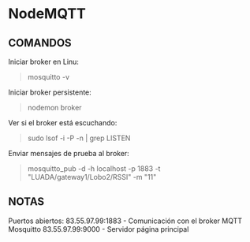 # NodeMQTT

## COMANDOS
Iniciar broker en Linu:
> mosquitto -v

Iniciar broker persistente: 
> nodemon broker

Ver si el broker está escuchando:
> sudo lsof -i -P -n | grep LISTEN

Enviar mensajes de prueba al broker:
> mosquitto_pub -d -h localhost -p 1883 -t "LUADA/gateway1/Lobo2/RSSI" -m "11"


## NOTAS

Puertos abiertos:
83.55.97.99:1883 - Comunicación con el broker MQTT Mosquitto
83.55.97.99:9000 - Servidor página principal
